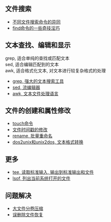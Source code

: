 ## 文件搜索

+ [不同文件搜索命令的异同](https://github.com/HudsonWu/linuxStudying/tree/master/common/file/file_search/file_search_commands.md)
+ [find命令的一些奇技淫巧](https://github.com/HudsonWu/linuxStudying/tree/master/common/file/find.md)

## 文本查找、编辑和显示
grep, 适合单纯的查找或匹配文本<br/>
sed, 适合编辑匹配到的文本<br/>
awk, 适合格式化文本, 对文本进行较复杂格式的处理

+ [grep, 强大的文本搜索工具](://github.com/HudsonWu/linuxStudying/tree/master/common/file/grep.md)
+ [sed, 流编辑器](https://github.com/HudsonWu/linuxStudying/tree/master/common/file/sed.md)
+ [awk, 文本文件处理语言](https://github.com/HudsonWu/linuxStudying/tree/master/common/file/awk.md)

## 文件的创建和属性修改

+ [touch命令](https://github.com/HudsonWu/linuxStudying/tree/master/common/file/touch.md)
+ [文件时间戳的修改](https://github.com/HudsonWu/linuxStudying/tree/master/common/file/timestamps.md)
+ [rename, 批量重命名](https://github.com/HudsonWu/linuxStudying/tree/master/common/file/rename.md)
+ [dos2unix和unix2dos, 文本格式转换](https://github.com/HudsonWu/linuxStudying/tree/master/common/file/dos2unix.md)

## 更多
+ [tee, 读取标准输入, 输出到标准输出和文件](https://github.com/HudsonWu/linuxStudying/tree/master/common/file/tee.md)
+ [lsof, 列出当前系统打开的文件](https://github.com/HudsonWu/linuxStudying/tree/master/common/file/lsof.md)

## 问题解决

+ [大文件分卷压缩](https://github.com/HudsonWu/linuxStudying/tree/master/common/file/sub_volume.md)
+ [误删除文件恢复](https://github.com/HudsonWu/linuxStudying/tree/master/common/file/delete_mistake)
